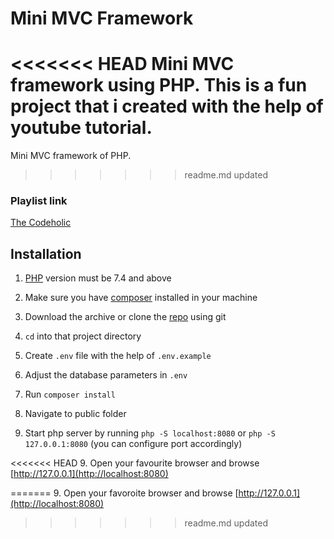 # Mini MVC Framework

<<<<<<< HEAD
Mini MVC framework using PHP. This is a fun project that i created with the help of youtube tutorial.
=======
Mini MVC framework of PHP.
>>>>>>> readme.md updated

### Playlist link

[The Codeholic](https://www.youtube.com/playlist?list=PLLQuc_7jk__Uk_QnJMPndbdKECcTEwTA1)

## **Installation**

1. [PHP](https://www.php.net/) version must be 7.4 and above

2. Make sure you have [composer](https://getcomposer.org/) installed in your machine

3. Download the archive or clone the [repo](https://github.com/iambasanta/MVCFramework) using git

4. `cd` into that project directory

4. Create `.env` file with the help of `.env.example`

5. Adjust the database parameters in `.env`

6. Run `composer install`

7. Navigate to public folder

8. Start php server by running `php -S localhost:8080` or `php -S 127.0.0.1:8080` (you can configure port accordingly)

<<<<<<< HEAD
9. Open your favourite browser and browse [http://127.0.0.1](http://localhost:8080)

=======
9. Open your favoroite browser and browse [http://127.0.0.1](http://localhost:8080)
>>>>>>> readme.md updated
